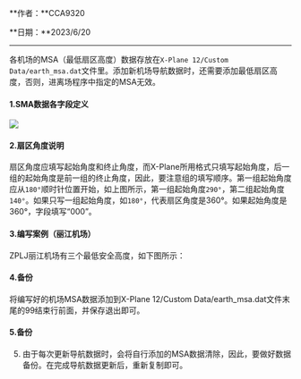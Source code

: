 **作者：**CCA9320

**日期：**2023/6/20

---

各机场的MSA（最低扇区高度）数据存放在`X-Plane 12/Custom Data/earth_msa.dat`文件里。添加新机场导航数据时，还需要添加最低扇区高度，否则，进离场程序中指定的MSA无效。

#### 1.SMA数据各字段定义

![](https://picsi.sunbangyan.cn/2023/07/01/qgx3fd.png)

#### 2.扇区角度说明

扇区角度应填写起始角度和终止角度，而X-Plane所用格式只填写起始角度，后一组的起始角度是前一组的终止角度，因此，要注意组的填写顺序。第一组起始角度应从`180°`顺时针位置开始，如上图所示，第一组起始角度`290°`，第二组起始角度`140°`。如果只写一组起始角度，如`180°`，代表扇区角度是360°。如果起始角度是360°，字段填写“000”。

#### 3.编写案例（丽江机场）

ZPLJ丽江机场有三个最低安全高度，如下图所示：

#### 4.备份

将编写好的机场MSA数据添加到X-Plane 12/Custom Data/earth_msa.dat文件末尾的99结束行前面，并保存退出即可。

#### 5.备份

5. 由于每次更新导航数据时，会将自行添加的MSA数据清除，因此，要做好数据备份。在完成导航数据更新后，重新复制即可。

